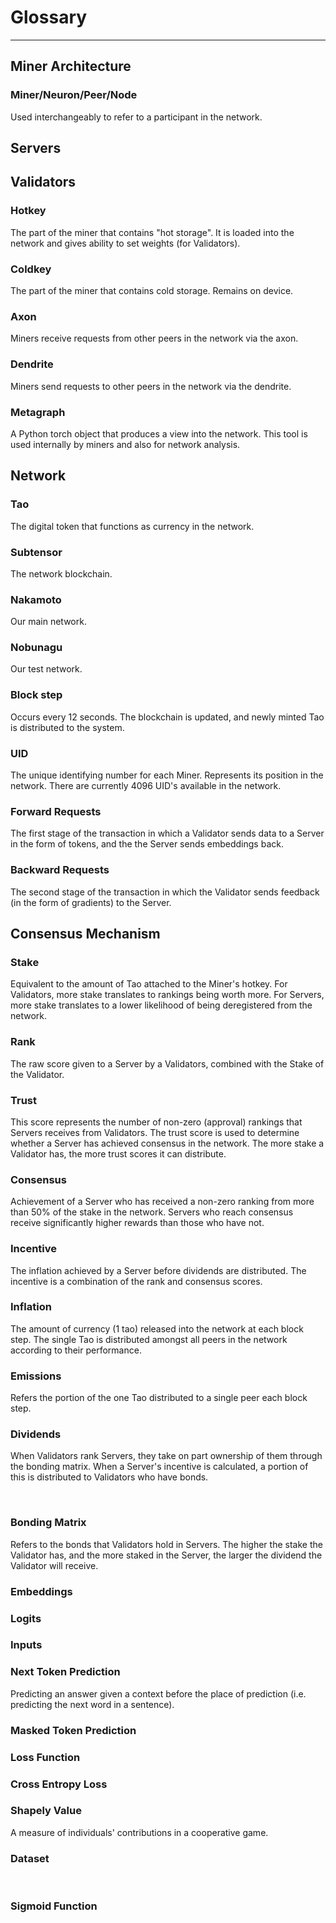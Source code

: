 # Glossary
---
## Miner Architecture 


### Miner/Neuron/Peer/Node

Used interchangeably to refer to a participant in the network. 
​
## Servers

## Validators

### Hotkey

The part of the miner that contains "hot storage". It is loaded into the network and gives ability to set weights (for Validators). 
​

### Coldkey

The part of the miner that contains cold storage. Remains on device.
​

### Axon

Miners receive requests from other peers in the network via the axon.
​

### Dendrite 

Miners send requests to other peers in the network via the dendrite. 
​

### Metagraph

A Python torch object that produces a view into the network. This tool is used internally by miners and also for network analysis. 


## Network 


### Tao 

The digital token that functions as currency in the network. 
​

### Subtensor

The network blockchain. 
​

### Nakamoto

Our main network. 
​

### Nobunagu

Our test network. 
​

### Block step

Occurs every 12 seconds. The blockchain is updated, and newly minted Tao is distributed to the system. 
​

### UID

The unique identifying number for each Miner. Represents its position in the network. There are currently 4096 UID's available in the network. 
​

### Forward Requests

The first stage of the transaction in which a Validator sends data to a Server in the form of tokens, and the the Server sends embeddings back. 
​

### Backward Requests

The second stage of the transaction in which the Validator sends feedback (in the form of gradients) to the Server.


## Consensus Mechanism


### Stake

Equivalent to the amount of Tao attached to the Miner's hotkey. For Validators, more stake translates to rankings being worth more. For Servers, more stake translates to a lower likelihood of being deregistered from the network. 
​

### Rank

The raw score given to a Server by a Validators, combined with the Stake of the Validator. 
​

### Trust

This score represents the number of non-zero (approval) rankings that Servers receives from Validators. The trust score is used to determine whether a Server has achieved consensus in the network. The more stake a Validator has, the more trust scores it can distribute. 
​

### Consensus


Achievement of a Server who has received a non-zero ranking from more than 50% of the stake in the network. Servers who reach consensus receive significantly higher rewards than those who have not. 
​

### Incentive

The inflation achieved by a Server before dividends are distributed. The incentive is a combination of the rank and consensus scores. 
​

### Inflation

The amount of currency (1 tao) released into the network at each block step. The single Tao is distributed amongst all peers in the network according to their performance.
​

### Emissions

Refers the portion of the one Tao distributed to a single peer each block step.


### Dividends

When Validators rank Servers, they take on part ownership of them through the bonding matrix. When a Server's incentive is calculated, a portion of this is distributed to Validators who have bonds.

​
### Bonding Matrix

Refers to the bonds that Validators hold in Servers. The higher the stake the Validator has, and the more staked in the Server, the larger the dividend the Validator will receive. 

### Embeddings

### Logits

### Inputs

### Next Token Prediction

Predicting an answer given a context before the place of prediction (i.e. predicting the next word in a sentence).

### Masked Token Prediction

### Loss Function

### Cross Entropy Loss

### Shapely Value

A measure of individuals' contributions in a cooperative game.

### Dataset
​
### Sigmoid Function
​